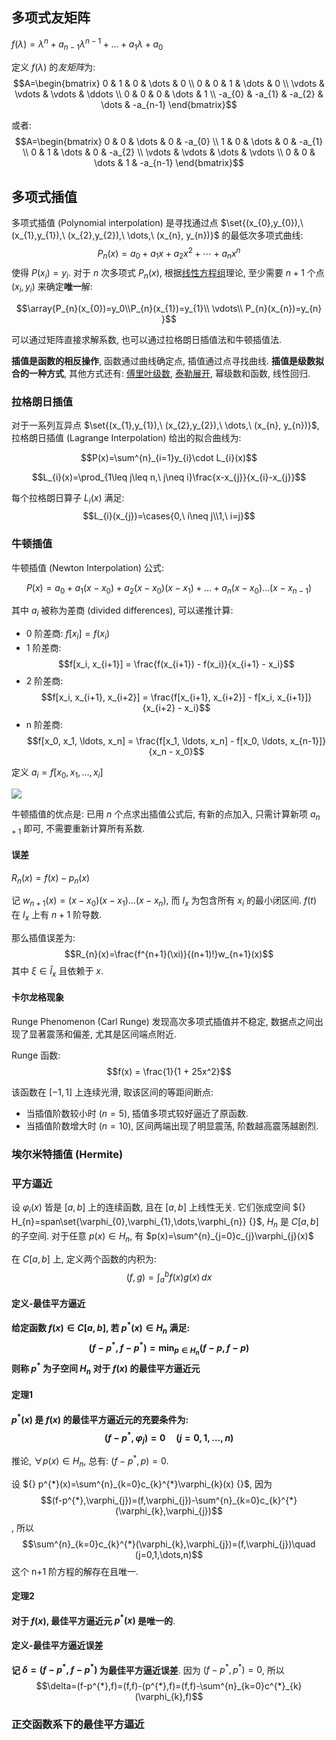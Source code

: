 ## 多项式友矩阵

$f(\lambda)=\lambda^{n}+a_{n-1}\lambda^{n-1}+\dots+a_{1}\lambda+a_{0}$ 

定义 $f(\lambda)$ 的*友矩阵*为: $$A=\begin{bmatrix}
0 & 1 & 0 & \dots & 0 \\
0 & 0 & 1 & \dots & 0 \\
\vdots & \vdots  & \vdots  & \ddots  \\
0 & 0 & 0 & \dots & 1 \\
-a_{0} & -a_{1} & -a_{2} & \dots & -a_{n-1}
\end{bmatrix}$$

或者: $$A=\begin{bmatrix}
0 & 0 & \dots & 0 & -a_{0} \\
1 & 0 & \dots & 0 & -a_{1} \\
0 & 1 & \dots & 0 & -a_{2} \\
\vdots & \vdots & \dots  & \vdots  \\
0 & 0 & \dots & 1 & -a_{n-1}
\end{bmatrix}$$

## 多项式插值

多项式插值 (Polynomial interpolation) 是寻找通过点 $\set{(x_{0},y_{0}),\ (x_{1},y_{1}),\ (x_{2},y_{2}),\ \dots,\ (x_{n}, y_{n})}$ 的最低次多项式曲线: $$P_{n}(x)=a_{0}+a_{1}x+a_{2}x^{2}+\cdots+a_{n}x^{n}$$ 使得 $P(x_{i})=y_{i}$. 对于 $n$ 次多项式 $P_{n}(x)$, 根据[线性方程组](../../线性代数/线性方程组/线性方程组的解.md)理论, 至少需要 $n+1$ 个点 $(x_{i},y_{i})$ 来确定**唯一**解: 

$$\array{P_{n}(x_{0})=y_0\\P_{n}(x_{1})=y_{1}\\ \vdots\\ P_{n}(x_{n})=y_{n} }$$

可以通过矩阵直接求解系数, 也可以通过拉格朗日插值法和牛顿插值法.

**插值是函数的相反操作**, 函数通过曲线确定点, 插值通过点寻找曲线. **插值是级数拟合的一种方式**, 其他方式还有: [傅里叶级数](傅里叶级数.md), [泰勒展开](泰勒展开.md), 幂级数和函数, 线性回归.

### 拉格朗日插值

对于一系列互异点 $\set{(x_{1},y_{1}),\ (x_{2},y_{2}),\ \dots,\ (x_{n}, y_{n})}$, 拉格朗日插值 (Lagrange Interpolation) 给出的拟合曲线为:

$$P(x)=\sum^{n}_{i=1}y_{i}\cdot L_{i}(x)$$

$$L_{i}(x)=\prod_{1\leq j\leq n,\ j\neq i}\frac{x-x_{j}}{x_{i}-x_{j}}$$

每个拉格朗日算子 $L_{i}(x)$ 满足: $$L_{i}(x_{j})=\cases{0,\ i\neq j\\1,\ i=j}$$

### 牛顿插值

牛顿插值 (Newton Interpolation) 公式:

$$P(x)=a_{0}+a_{1}(x-x_{0})+a_{2}(x-x_{0})(x-x_{1})+\dots+a_{n}(x-x_{0})\dots (x-x_{n-1})$$

其中 $a_{i}$ 被称为差商 (divided differences), 可以递推计算:

- 0 阶差商: $f[x_i] = f(x_i)$
- 1 阶差商: $$f[x_i, x_{i+1}] = \frac{f(x_{i+1}) - f(x_i)}{x_{i+1} - x_i}$$
- 2 阶差商: $$f[x_i, x_{i+1}, x_{i+2}] = \frac{f[x_{i+1}, x_{i+2}] - f[x_i, x_{i+1}]}{x_{i+2} - x_i}$$
- n 阶差商: $$f[x_0, x_1, \ldots, x_n] = \frac{f[x_1, \ldots, x_n] - f[x_0, \ldots, x_{n-1}]}{x_n - x_0}$$

定义 $a_{i}=f[x_0, x_1, \ldots, x_i]$

![](../../attach/差商表.avif)

牛顿插值的优点是: 已用 $n$ 个点求出插值公式后, 有新的点加入, 只需计算新项 $a_{n+1}$ 即可, 不需要重新计算所有系数.

#### 误差

$R_{n}(x)=f(x)-p_{n}(x)$

记 $w_{n+1}(x)=(x-x_{0})(x-x_{1})\dots(x-x_{n})$, 而 $I_{x}$ 为包含所有 $x_{i}$ 的最小闭区间. $f(t)$ 在 $I_{x}$ 上有 $n+1$ 阶导数.

那么插值误差为: $$R_{n}(x)=\frac{f^{n+1}(\xi)}{(n+1)!}w_{n+1}(x)$$ 其中 $\xi\in \hat I_{x}$ 且依赖于 $x$. 


#### 卡尔龙格现象

Runge Phenomenon (Carl Runge) 发现高次多项式插值并不稳定, 数据点之间出现了显著震荡和偏差, 尤其是区间端点附近.

Runge 函数: $$f(x) = \frac{1}{1 + 25x^2}$$

该函数在 $[-1,1]$ 上连续光滑, 取该区间的等距间断点:
- 当插值阶数较小时 ($n=5$), 插值多项式较好逼近了原函数.
- 当插值阶数增大时 ($n=10$), 区间两端出现了明显震荡, 阶数越高震荡越剧烈.

### 埃尔米特插值 (Hermite)


### 平方逼近

设 ${} \varphi_{i}(x) {}$ 皆是 $[a,b]$ 上的连续函数, 且在 $[a,b]$ 上线性无关. 它们张成空间 ${} H_{n}=span\set{\varphi_{0},\varphi_{1},\dots,\varphi_{n}} {}$, $H_n$ 是 $C[a,b]$ 的子空间. 对于任意 $p(x)\in H_{n}$, 有 $p(x)=\sum^{n}_{j=0}c_{j}\varphi_{j}(x)$

在 $C[a,b]$ 上, 定义两个函数的内积为: $$(f,g)=\int^{b}_{a}f(x)g(x) \, dx$$

#### 定义-最佳平方逼近

**给定函数 $f(x)\in C[a,b]$, 若 $p^{*}(x)\in H_{n}$ 满足: $$(f-p^*,f-p^*)=\min_{p\in H_{n}}(f-p,f-p)$$ 则称 $p^*$ 为子空间 $H_{n}$ 对于 $f(x)$ 的最佳平方逼近元**

#### 定理1

**$p^{*}(x)$ 是 $f(x)$ 的最佳平方逼近元的充要条件为: $$(f-p^{*},\varphi_{j})=0\quad(j=0,1,\dots,n)$$**

推论, $\forall p(x)\in H_{n}$, 总有: $(f-p^{*},p)=0$. 

设 ${} p^{*}(x)=\sum^{n}_{k=0}c_{k}^{*}\varphi_{k}(x) {}$, 因为 $$(f-p^{*},\varphi_{j})=(f,\varphi_{j})-\sum^{n}_{k=0}c_{k}^{*}(\varphi_{k},\varphi_{j})$$, 所以 $$\sum^{n}_{k=0}c_{k}^{*}(\varphi_{k},\varphi_{j})=(f,\varphi_{j})\quad (j=0,1,\dots,n)$$ 这个 n+1 阶方程的解存在且唯一. 

#### 定理2

**对于 $f(x)$, 最佳平方逼近元 $p^{*}(x)$ 是唯一的**.

#### 定义-最佳平方逼近误差

**记 $\delta=(f-p^{*},f-p^{*})$ 为最佳平方逼近误差**. 因为 $(f-p^{*},p^{*})=0$, 所以 $$\delta=(f-p^{*},f)=(f,f)-(p^{*},f)=(f,f)-\sum^{n}_{k=0}c^{*}_{k}(\varphi_{k},f)$$

### 正交函数系下的最佳平方逼近

